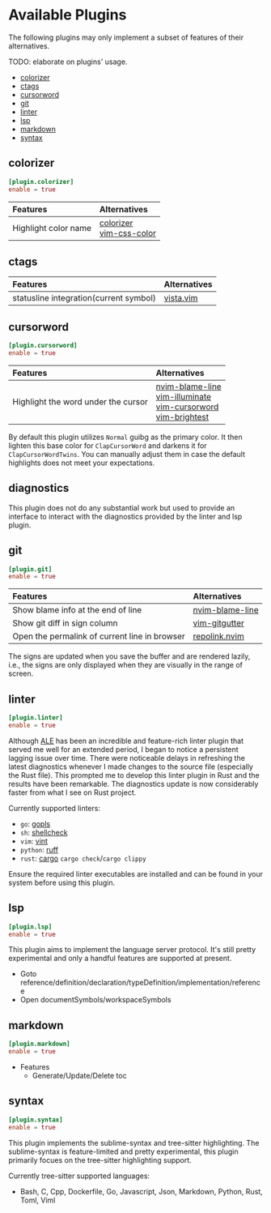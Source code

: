 # Available Plugins

The following plugins may only implement a subset of features of their alternatives.

TODO: elaborate on plugins' usage.

<!-- clap-markdown-toc -->

* [colorizer](#colorizer)
* [ctags](#ctags)
* [cursorword](#cursorword)
* [git](#git)
* [linter](#linter)
* [lsp](#lsp)
* [markdown](#markdown)
* [syntax](#syntax)

<!-- /clap-markdown-toc -->

## colorizer

```toml
[plugin.colorizer]
enable = true
```

| Features                               | Alternatives                                                                                                |
| :------------------------------------- | :-----------------------------------------------------                                                      |
| Highlight color name                   | [colorizer](https://github.com/chrisbra/colorizer)</br>[vim-css-color](https://github.com/ap/vim-css-color) |

## ctags

| Features                               | Alternatives                                            |
| :------------------------------------- | :-----------------------------------------------------  |
| statusline integration(current symbol) | [vista.vim](https://github.com/liuchengxu/vista.vim)    |

## cursorword

```toml
[plugin.cursorword]
enable = true
```

| Features                               | Alternatives                                                                                                                                                                                                                                                   |
| :------------------------------------- | :-----------------------------------------------------                                                                                                                                                                                                         |
| Highlight the word under the cursor    | [nvim-blame-line](https://github.com/tveskag/nvim-blame-line)</br>[vim-illuminate](https://github.com/RRethy/vim-illuminate)</br> [vim-cursorword](https://github.com/itchyny/vim-cursorword)</br>[vim-brightest](https://github.com/osyo-manga/vim-brightest) |

By default this plugin utilizes `Normal` guibg as the primary color. It then lighten this base color for `ClapCursorWord`
and darkens it for `ClapCursorWordTwins`. You can manually adjust them in case the default highlights does not meet your
expectations.

## diagnostics

This plugin does not do any substantial work but used to provide an interface to interact with the diagnostics provided by the linter and lsp plugin.

## git

```toml
[plugin.git]
enable = true
```

| Features                                       | Alternatives                                                  |
| :-------------------------------------         | :-----------------------------------------------------        |
| Show blame info at the end of line             | [nvim-blame-line](https://github.com/tveskag/nvim-blame-line) |
| Show git diff in sign column                   | [vim-gitgutter](https://github.com/airblade/vim-gitgutter)    |
| Open the permalink of current line in browser  | [repolink.nvim](https://github.com/9seconds/repolink.nvim)    |

The signs are updated when you save the buffer and are rendered lazily, i.e., the signs are only displayed when they
are visually in the range of screen.

## linter

```toml
[plugin.linter]
enable = true
```

Although [ALE](https://github.com/dense-analysis/ale) has been an incredible and feature-rich linter plugin
that served me well for an extended period, I began to notice a persistent lagging issue over time. There were
noticeable delays in refreshing the latest diagnostics whenever I made changes to the source file (especially
the Rust file). This prompted me to develop this linter plugin in Rust and the results have been remarkable.
The diagnostics update is now considerably faster from what I see on Rust project.

Currently supported linters:

- `go`: [gopls](https://github.com/golang/tools/tree/master/gopls)
- `sh`: [shellcheck](https://github.com/koalaman/shellcheck)
- `vim`: [vint](https://github.com/Vimjas/vint)
- `python`: [ruff](https://github.com/astral-sh/ruff)
- `rust`: [cargo](https://github.com/rust-lang/cargo) `cargo check`/`cargo clippy`

Ensure the required linter executables are installed and can be found in your system before using this plugin.

## lsp

```toml
[plugin.lsp]
enable = true
```

This plugin aims to implement the language server protocol. It's still pretty experimental and only a handful
features are supported at present.

- Goto reference/definition/declaration/typeDefinition/implementation/reference
- Open documentSymbols/workspaceSymbols

## markdown

```toml
[plugin.markdown]
enable = true
```

- Features
    - Generate/Update/Delete toc

## syntax

```toml
[plugin.syntax]
enable = true
```

This plugin implements the sublime-syntax and tree-sitter highlighting. The sublime-syntax is feature-limited and
pretty experimental, this plugin primarily focues on the tree-sitter highlighting support.

Currently tree-sitter supported languages:

- Bash, C, Cpp, Dockerfile, Go, Javascript, Json, Markdown, Python, Rust, Toml, Viml
